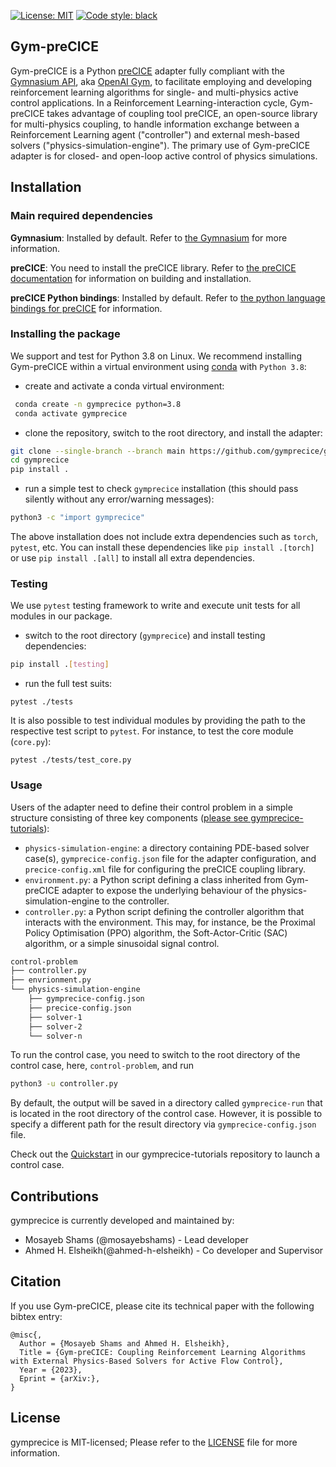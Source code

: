 [![License: MIT](https://img.shields.io/badge/License-MIT-blue.svg)](https://github.com/gymprecice/gymprecice/blob/master/LICENSE.md)
[![Code style: black](https://img.shields.io/badge/code%20style-black-000000.svg)](https://github.com/psf/black)
## Gym-preCICE

Gym-preCICE is a Python [preCICE](https://github.com/precice/precice) adapter fully compliant with the 
[Gymnasium API](https://github.com/Farama-Foundation/Gymnasium), aka [OpenAI Gym](https://github.com/openai/gym), 
to facilitate employing and developing reinforcement learning algorithms for single- and multi-physics active control applications. 
In a Reinforcement Learning-interaction cycle, Gym-preCICE takes advantage of coupling tool preCICE, an open-source library for multi-physics coupling, to handle information exchange between a Reinforcement Learning agent ("controller") and external mesh-based solvers ("physics-simulation-engine"). The primary use of Gym-preCICE adapter is for closed- and open-loop active control of physics simulations.

## Installation

### Main required dependencies
**Gymnasium**:  Installed by default. Refer to [the Gymnasium](https://github.com/Farama-Foundation/Gymnasium) for more information.

**preCICE**: You need to install the preCICE library. Refer to [the preCICE documentation](https://precice.org/installation-overview.html) for information on building and installation.

**preCICE Python bindings**: Installed by default. Refer to [the python language bindings for preCICE](https://github.com/precice/python-bindings) for information.

### Installing the package
We support and test for Python 3.8 on Linux. We recommend installing Gym-preCICE within a virtual environment using [conda](https://www.anaconda.com/products/distribution#Downloads) with `Python 3.8`:

- create and activate a conda virtual environment:
```bash
 conda create -n gymprecice python=3.8
 conda activate gymprecice
```
- clone the repository, switch to the root directory, and install the adapter:
```bash
git clone --single-branch --branch main https://github.com/gymprecice/gymprecice
cd gymprecice
pip install .
```
- run a simple test to check `gymprecice` installation (this should pass silently without any error/warning messages):
```bash
python3 -c "import gymprecice"
```
The above installation does not include extra dependencies such as `torch`, `pytest`, etc. You can install these dependencies like `pip install .[torch]` or use `pip install .[all]` to install all extra dependencies. 

### Testing
We use `pytest` testing framework to write and execute unit tests for all modules in our package.  
- switch to the root directory (`gymprecice`) and install testing dependencies:
```bash
pip install .[testing]
```
- run the full test suits:
```
pytest ./tests
```
It is also possible to test individual modules by providing the path to the respective test script to `pytest`. For instance, to test the core module (`core.py`):
```
pytest ./tests/test_core.py
```
### Usage
Users of the adapter need to define their control problem in a simple structure consisting of three key components ([please see gymprecice-tutorials](https://github.com/gymprecice/gymprecice-tutorials/tree/master/closed_loop_AFC/rotating_control_cylinder)):
- `physics-simulation-engine`: a directory containing PDE-based solver case(s), `gymprecice-config.json` file for the adapter configuration, and `precice-config.xml` file for configuring the preCICE coupling library.
- `environment.py`: a Python script defining a class inherited from Gym-preCICE adapter to expose the underlying behaviour of the physics-simulation-engine to the controller.
- `controller.py`: a Python script defining the controller algorithm that interacts with the environment. This may, for instance, be the Proximal Policy Optimisation (PPO) algorithm, the Soft-Actor-Critic (SAC) algorithm, or a simple sinusoidal signal control.

```bash
control-problem
├── controller.py
├── envrionment.py
└── physics-simulation-engine
    ├── gymprecice-config.json
    ├── precice-config.json
    ├── solver-1
    ├── solver-2
    └── solver-n
```
To run the control case, you need to switch to the root directory of the control case, here, `control-problem`, and run
 ```bash
 python3 -u controller.py
 ```
By default, the output will be saved in a directory called `gymprecice-run` that is located in the root directory of the control case. However, it is possible to specify a different path for the result directory via `gymprecice-config.json` file.

Check out the [Quickstart](https://github.com/gymprecice/gymprecice-tutorials) in our gymprecice-tutorials repository to launch a control case.

## Contributions

gymprecice is currently developed and maintained by: 

- Mosayeb Shams (@mosayebshams) - Lead developer
- Ahmed H. Elsheikh(@ahmed-h-elsheikh) - Co developer and Supervisor 

## Citation
If you use Gym-preCICE, please cite its technical paper with the following bibtex entry:

```
@misc{,
  Author = {Mosayeb Shams and Ahmed H. Elsheikh},
  Title = {Gym-preCICE: Coupling Reinforcement Learning Algorithms with External Physics-Based Solvers for Active Flow Control},
  Year = {2023},
  Eprint = {arXiv:},
}
```

## License

gymprecice is MIT-licensed; Please refer to the [LICENSE](https://github.com/gymprecice/blob/main/LICENSE) file for more information.
